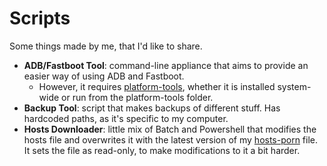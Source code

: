 # Scripts
Some things made by me, that I'd like to share.

* **ADB/Fastboot Tool**: command-line appliance that aims to provide an easier way of using ADB and Fastboot.
  * However, it requires [platform-tools](https://developer.android.com/studio/releases/platform-tools), whether it is installed system-wide or run from the platform-tools folder.
* **Backup Tool**: script that makes backups of different stuff. Has hardcoded paths, as it's specific to my computer.
* **Hosts Downloader**: little mix of Batch and Powershell that modifies the hosts file and overwrites it with the latest version of my [hosts-porn](https://github.com/foopsss/hosts/blob/master/hosts-porn) file. It sets the file as read-only, to make modifications to it a bit harder.
